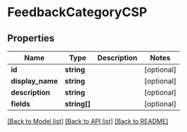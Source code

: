 # FeedbackCategoryCSP

## Properties
Name | Type | Description | Notes
------------ | ------------- | ------------- | -------------
**id** | **string** |  | [optional] 
**display_name** | **string** |  | [optional] 
**description** | **string** |  | [optional] 
**fields** | **string[]** |  | [optional] 

[[Back to Model list]](../../README.md#documentation-for-models) [[Back to API list]](../../README.md#documentation-for-api-endpoints) [[Back to README]](../../README.md)

